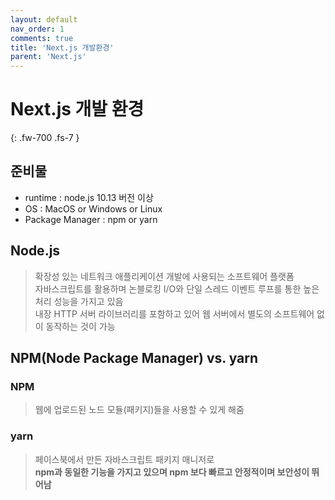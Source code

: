 ```yaml
---
layout: default
nav_order: 1
comments: true 
title: 'Next.js 개발환경'
parent: 'Next.js'
---
```



# Next.js 개발 환경
{: .fw-700 .fs-7 }

## 준비물
- runtime : node.js 10.13 버전 이상
- OS : MacOS or Windows or Linux 
- Package Manager : npm or yarn

## Node.js
> 확장성 있는 네트워크 애플리케이션 개발에 사용되는 소프트웨어 플랫폼  
> 자바스크립트를 활용하며 논블로킹 I/O와 단일 스레드 이벤트 루프를 통한 높은 처리 성능을 가지고 있음  
> 내장 HTTP 서버 라이브러리를 포함하고 있어 웹 서버에서 별도의 소프트웨어 없이 동작하는 것이 가능

## NPM(Node Package Manager) vs. yarn

### NPM
> 웹에 업로드된 노드 모듈(패키지)들을 사용할 수 있게 해줌

### yarn
> 페이스북에서 만든 자바스크립트 패키지 매니저로   
**npm과 동일한 기능을 가지고 있으며 npm 보다 빠르고 안정적이며 보안성이 뛰어남**